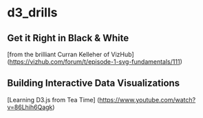 # d3_drills

## Get it Right in Black & White

[from the brilliant Curran Kelleher of VizHub] (https://vizhub.com/forum/t/episode-1-svg-fundamentals/111)

## Building Interactive Data Visualizations

[Learning D3.js from Tea Time] (https://www.youtube.com/watch?v=86Lhih6Qagk)
